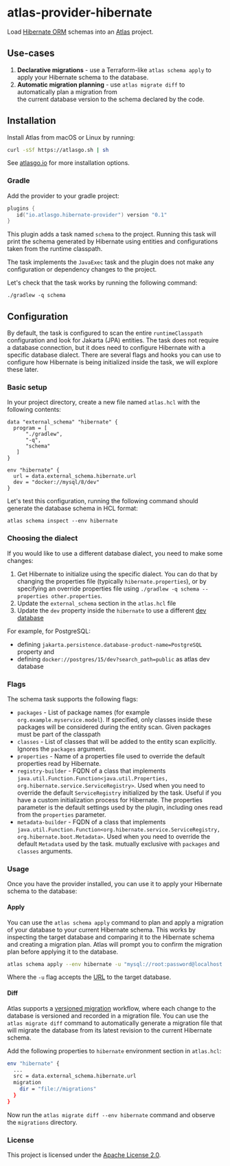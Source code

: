 # atlas-provider-hibernate

Load [Hibernate ORM](https://hibernate.org/orm/) schemas into an [Atlas](https://atlasgo.io) project.

## Use-cases
1. **Declarative migrations** - use a Terraform-like `atlas schema apply` to apply your Hibernate schema to the database.
2. **Automatic migration planning** - use `atlas migrate diff` to automatically plan a migration from  
   the current database version to the schema declared by the code.

## Installation

Install Atlas from macOS or Linux by running:
```bash
curl -sSf https://atlasgo.sh | sh
```
See [atlasgo.io](https://atlasgo.io/getting-started#installation) for more installation options.

### Gradle

Add the provider to your gradle project:
```kotlin
plugins {
   id("io.atlasgo.hibernate-provider") version "0.1"
}
```

This plugin adds a task named `schema` to the project. Running this task will print the schema generated by 
Hibernate using entities and configurations taken from the runtime classpath.

The task implements the `JavaExec` task and the plugin does not make any configuration or dependency changes to the project.

Let's check that the task works by running the following command: 

```shell
./gradlew -q schema
```

## Configuration

By default, the task is configured to scan the entire `runtimeClasspath` configuration and look for Jakarta (JPA) entities.
The task does not require a database connection, but it does need to configure Hibernate with a specific database dialect.
There are several flags and hooks you can use to configure how Hibernate is being initialized inside the task, we will explore these later.

### Basic setup

In your project directory, create a new file named `atlas.hcl` with the following contents:

```hcl
data "external_schema" "hibernate" {
  program = [
      "./gradlew", 
      "-q",
      "schema"
   ]
}

env "hibernate" {
  url = data.external_schema.hibernate.url
  dev = "docker://mysql/8/dev"
}
```

Let's test this configuration, running the following command should generate the database schema in HCL format:
```shell
atlas schema inspect --env hibernate
```

### Choosing the dialect

If you would like to use a different database dialect, you need to make some changes:

1. Get Hibernate to initialize using the specific dialect. You can do that by changing the properties file (typically `hibernate.properties`), 
or by specifying an override properties file using `./gradlew -q schema --properties other.properties`.
2. Update the `external_schema` section in the `atlas.hcl` file
3. Update the `dev` property inside the `hibernate` to use a different [dev database](https://atlasgo.io/concepts/dev-database)

For example, for PostgreSQL:
- defining `jakarta.persistence.database-product-name=PostgreSQL` property and
- defining `docker://postgres/15/dev?search_path=public` as atlas dev database

### Flags
The schema task supports the following flags:

* `packages` - List of package names (for example `org.example.myservice.model`). If specified, 
only classes inside these packages will be considered during the entity scan. Given packages must be part of the classpath
* `classes` - List of classes that will be added to the entity scan explicitly. Ignores the `packages` argument.
* `properties` - Name of a properties file used to override the default properties read by Hibernate.
* `registry-builder` - FQDN of a class that implements `java.util.Function.Function<java.util.Properties, org.hibernate.service.ServiceRegistry>`.
Used when you need to override the default `ServiceRegistry` initialized by the task. Useful if you have a custom initialization process for Hibernate.
The properties parameter is the default settings used by the plugin, including ones read from the `properties` parameter.
* `metadata-builder` - FQDN of a class that implements `java.util.Function.Function<org.hibernate.service.ServiceRegistry, org.hibernate.boot.Metadata>`.
Used when you need to override the default `Metadata` used by the task. mutually exclusive with `packages` and `classes` arguments.  

### Usage

Once you have the provider installed, you can use it to apply your Hibernate schema to the database:

#### Apply

You can use the `atlas schema apply` command to plan and apply a migration of your database to
your current Hibernate schema. This works by inspecting the target database and comparing it to the
Hibernate schema and creating a migration plan. Atlas will prompt you to confirm the migration plan
before applying it to the database.

```bash
atlas schema apply --env hibernate -u "mysql://root:password@localhost:3306/mydb"
```
Where the `-u` flag accepts the [URL](https://atlasgo.io/concepts/url) to the
target database.

#### Diff

Atlas supports a [versioned migration](https://atlasgo.io/concepts/declarative-vs-versioned#versioned-migrations)
workflow, where each change to the database is versioned and recorded in a migration file. You can use the
`atlas migrate diff` command to automatically generate a migration file that will migrate the database
from its latest revision to the current Hibernate schema.

Add the following properties to `hibernate` environment section in `atlas.hcl`: 

```bash
env "hibernate" {
  ...
  src = data.external_schema.hibernate.url
  migration
    dir = "file://migrations"
  }
}
```

Now run the `atlas migrate diff --env hibernate` command and observe the `migrations` directory.

### License

This project is licensed under the [Apache License 2.0](LICENSE).